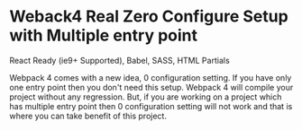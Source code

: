 # Weback4 Real Zero Configure Setup with Multiple entry point
React Ready (ie9+ Supported), Babel, SASS, HTML Partials

Webpack 4 comes with a new idea, 0 configuration setting. If you have only one entry point then you don't need this setup. Webpack 4 will compile your project without any regression. But, if you are working on a project which has multiple entry point then 0 configuration setting will not work and that is where you can take benefit of this project.




